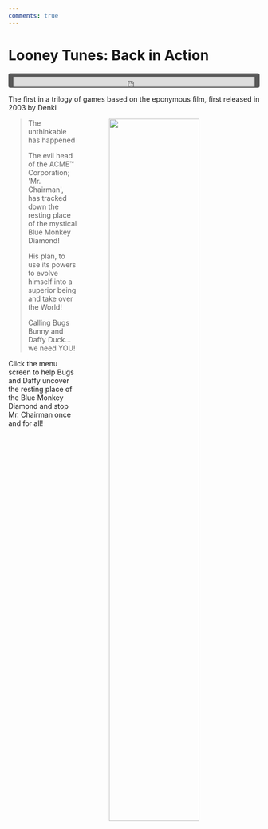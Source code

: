 ```yaml
---
comments: true
---
```


# Looney Tunes: Back in Action

<div style="background-color: #595959; padding-bottom: 2px; padding-top: 7px; padding-left: 10px; padding-right: 10px; margin-bottom: 5px; margin-top: 7px; border-radius: 4px">
<iframe width="100%" height="20" scrolling="no" frameborder="no" allow="autoplay" src="https://w.soundcloud.com/player/?url=https%3A//api.soundcloud.com/tracks/986971063&amp;color=000000&amp;inverse=true&amp;auto_play=true&amp;show_user=false"></iframe>
</div>

The first in a trilogy of games based on the eponymous film, first released in 2003 by Denki

<a href="https://denki.co.uk/sky/lt/app.html"><img src="/assets/img/menus/lt-bia-menu.jpg" style="float: right; width: 60%; padding-left: 64px"></a>

<blockquote>
    <p>The unthinkable has happened</p>
    <p>The evil head of the ACME™ Corporation; 'Mr. Chairman', has tracked down the resting place of the mystical Blue Monkey Diamond!</p>
    <p>His plan, to use its powers to evolve himself into a superior being and take over the World!</p>
    <p>Calling Bugs Bunny and Daffy Duck... we need YOU!</p>
</blockquote>

Click the menu screen to help Bugs and Daffy uncover the resting place of the Blue Monkey Diamond and stop Mr. Chairman once and for all!